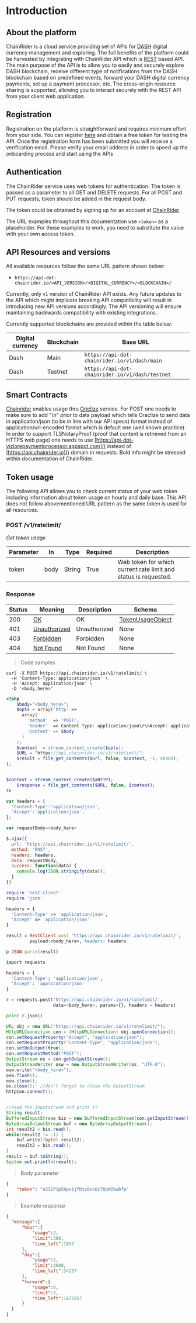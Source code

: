 # Introduction

## About the platform

ChainRider is a cloud service providing set of APIs for [DASH](https://www.dash.org/) digital currency management and exploring. The full benefits of the platform could be harvested by integrating with ChainRider API which is [REST](https://en.wikipedia.org/wiki/Representational_state_transfer) based API. The main purpose of the API is to allow you to easily and securely explore DASH blockchain, receive different type of notifications from the DASH blockchain based on predefined events, forward your DASH digital currency payments, set up a payment processor, etc.
The cross-origin resource sharing is supported, allowing you to interact securely with the REST API from your client web application.

## Registration
Registration on the platform is straightforward and requires minimum effort from your side. You can register [here](https://chainrider.io) and obtain a free token for testing the API. Once the registration form has been submitted you will receive a verification email. Please verify your email address in order to speed up the onboarding process and start using the APIs

## Authentication

The ChainRider service uses web tokens for authentication. The token is passed as a parameter to all GET and DELETE requests. For all POST and PUT requests, token should be added in the request body.

The token could be obtained by signing up for an account at [ChainRider](https://chainrider.io).

The URL examples throughout this documentation use `<token>` as a placeholder. For these examples to work, you need to substitute the value with your own access token.


## API Resources and versions

All available resources follow the same URL pattern shown below:

  * `https://api-dot-chainrider.io/<API_VERSION>/<DIGITAL_CURRENCY>/<BLOCKCHAIN>/`

Currently, only `v1` version of ChainRider API exists. Any future updates to the API which might implicate breaking API compatibility will result in introducing new API versions accordingly. The API versioning will ensure maintaining backwards compatibility with existing integrations.

Currently supported blockchains are provided within the table below:

Digital currency | Blockchain | Base URL
-------------    | -------    | ---------------
Dash             | Main       | `https://api-dot-chainrider.io/v1/dash/main`
Dash             | Testnet    | `https://api-dot-chainrider.io/v1/dash/testnet`


## Smart Contracts

[Chainrider]() enables usage thru [Oriclize](http://www.oraclize.it/) service. For POST one needs to make sure to add "\n" prior to data payload which tells Oraclize to send data in application/json (to be in line with our API specs) format instead of application/url-encoded format which is default one (well known practice).
In order to support TLSNotaryProof (proof that content is retrieved from an HTTPS web page) one needs to use [https://api-dot-vizlorepaymentprocessor.appspot.com]() instead of [https://api.chainrider.io]() domain in requests. Bold info might be stressed within documentation of ChainRider.


## Token usage

The following API allows you to check current status of your web token including information about token usage on hourly and daily base.
This API does not follow abovementioned URL pattern as the same token is used for all resources.

<h3 id="postCheckToken">POST /v1/ratelimit/ </h3>

<a id="opIdpostCheckToken"></a>

*Get token usage*

|Parameter|In|Type|Required|Description|
|---|---|---|---|---|
|token|body|String|True|Web token for which current rate limit and status is requested.|

<h3 id="response">Response</h3>

|Status|Meaning|Description|Schema|
|---|---|---|---|
|200|[OK](https://tools.ietf.org/html/rfc7231#section-6.3.1)|OK|[TokenUsageObject](#schemetokenusageobject)|
|401|[Unauthorized](https://tools.ietf.org/html/rfc7235#section-3.1)|Unauthorized|None|
|403|[Forbidden](https://tools.ietf.org/html/rfc7231#section-6.5.3)|Forbidden|None|
|404|[Not Found](https://tools.ietf.org/html/rfc7231#section-6.5.4)|Not Found|None|

<a id="divider">

> Code samples

```shell
curl -X POST https://api.chainrider.io/v1/ratelimit/ \
  -H 'Content-Type: application/json' \
  -H 'Accept: application/json' \
  -D '<body_here>'
```

```php
<?php
    $body="<body_here>";
    $opts = array('http' =>
      array(
        'method'  => 'POST',
        'header'  => Content-Type: application/json\r\nAccept: application/json\r\n",
        'content' => $body
      )
    );
    $context  = stream_context_create($opts);
    $URL = "https://api.chainrider.io/v1/ratelimit/";
    $result = file_get_contents($url, false, $context, -1, 40000);
);


$context = stream_context_create($aHTTP);
    $response = file_get_contents($URL, false, $context);
?>

```

```javascript
var headers = {
  'Content-Type':'application/json',
  'Accept':'application/json',
};

var requestBody=<body_here>

$.ajax({
  url: 'https://api.chainrider.io/v1/ratelimit/',
  method: 'POST',
  headers: headers,
  data: requestBody,
  success: function(data) {
    console.log(JSON.stringify(data));
  }
})
```

```ruby
require 'rest-client'
require 'json'

headers = {
  'Content-Type' => 'application/json',
  'Accept' => 'application/json'
}

result = RestClient.post 'https://api.chainrider.io/v1/ratelimit/',
         payload:<body_here>, headers: headers

p JSON.parse(result)
```

```python
import requests

headers = {
  'Content-Type': 'application/json',
  'Accept': 'application/json'
}

r = requests.post('https://api.chainrider.io/v1/ratelimit/',
                  data=<body_here>, params={}, headers = headers)

print r.json()
```

```java
URL obj = new URL("https://api.chainrider.io/v1/ratelimit/");
HttpURLConnection con = (HttpURLConnection) obj.openConnection();
con.setRequestProperty("Accept", "application/json");
con.setRequestProperty("Content-Type", "application/json");
con.setDoOutput(true);
con.setRequestMethod("POST");
OutputStream os = con.getOutputStream();
OutputStreamWriter osw = new OutputStreamWriter(os, "UTF-8");
osw.write("<body_here>");
osw.flush();
osw.close();
os.close();  //don't forget to close the OutputStream
httpCon.connect();


//read the inputstream and print it
String result;
BufferedInputStream bis = new BufferedInputStream(con.getInputStream());
ByteArrayOutputStream buf = new ByteArrayOutputStream();
int result2 = bis.read();
while(result2 != -1) {
    buf.write((byte) result2);
    result2 = bis.read();
}
result = buf.toString();
System.out.println(result);
```

> Body parameter


```json
{
    "token": "o2IEP1p50pe1jfDtz8osOc7RpWZkwbfp"
}
```

> Example response

```json
{
  "message":{
      "hour":{
          "usage":2,
          "limit":300,
          "time_left":1857
      },
      "day":{
          "usage":2,
          "limit":3000,
          "time_left":34257
      },
      "forward":{
          "usage":0,
          "limit":3,
          "time_left":1675857
      }
  }
}
```
